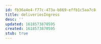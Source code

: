 ```yaml
---
id: fb36a4e4-f77c-473a-b869-effb1c5aa7c8
title: deliveriesIngress
desc: ''
updated: 1618573870595
created: 1618573870595
stub: true
---
```


